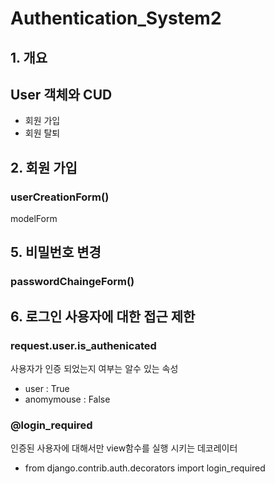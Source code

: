 # Authentication_System2

## 1. 개요
## User 객체와 CUD
- 회원 가입
- 회원 탈퇴

## 2. 회원 가입
### userCreationForm()
modelForm

## 5. 비밀번호 변경
### passwordChaingeForm()

## 6. 로그인 사용자에 대한 접근 제한
### request.user.is_authenicated
사용자가 인증 되었는지 여부는 알수 있는 속성
- user : True
- anomymouse : False
### @login_required
인증된 사용자에 대해서만 view함수를 실행 시키는 데코레이터
- from django.contrib.auth.decorators import login_required

